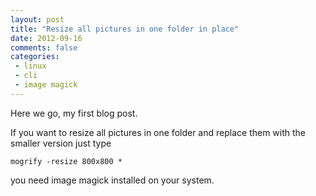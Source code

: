 ```yaml
---
layout: post
title: "Resize all pictures in one folder in place"
date: 2012-09-16
comments: false
categories:
 - linux
 - cli
 - image magick
---
```


Here we go, my first blog post.

If you want to resize all pictures in one folder and replace them with the smaller version just type

    mogrify -resize 800x800 *

you need image magick installed on your system.
